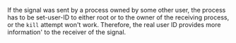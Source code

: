 If the signal was sent by a process owned by some other user, the process has to
be set-user-ID to either root or to the owner of the receiving process, or the
`kill` attempt won't work. Therefore, the real user ID provides more information'
to the receiver of the signal.

